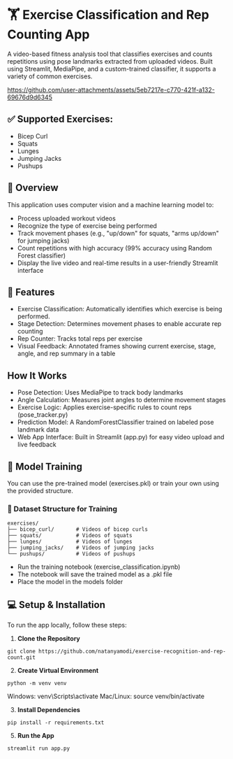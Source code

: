# 🏋️ Exercise Classification and Rep Counting App
A video-based fitness analysis tool that classifies exercises and counts repetitions using pose landmarks extracted from uploaded videos. Built using Streamlit, MediaPipe, and a custom-trained classifier, it supports a variety of common exercises.

https://github.com/user-attachments/assets/5eb7217e-c770-421f-a132-69676d9d6345

## ✅ Supported Exercises:
- Bicep Curl
- Squats
- Lunges
- Jumping Jacks
- Pushups

## 🌟 Overview
This application uses computer vision and a machine learning model to:
- Process uploaded workout videos
- Recognize the type of exercise being performed
- Track movement phases (e.g., "up/down" for squats, "arms up/down" for jumping jacks)
- Count repetitions with high accuracy (99% accuracy using Random Forest classifier)
- Display the live video and real-time results in a user-friendly Streamlit interface

## 🚀 Features
- Exercise Classification: Automatically identifies which exercise is being performed.
- Stage Detection: Determines movement phases to enable accurate rep counting
- Rep Counter: Tracks total reps per exercise
- Visual Feedback: Annotated frames showing current exercise, stage, angle, and rep summary in a table

## How It Works
- Pose Detection: Uses MediaPipe to track body landmarks
- Angle Calculation: Measures joint angles to determine movement stages
- Exercise Logic: Applies exercise-specific rules to count reps (pose_tracker.py)
- Prediction Model: A RandomForestClassifier trained on labeled pose landmark data
- Web App Interface: Built in Streamlit (app.py) for easy video upload and live feedback

## 🧪 Model Training
You can use the pre-trained model (exercises.pkl) or train your own using the provided structure.

### 📂 Dataset Structure for Training
```
exercises/
├── bicep_curl/       # Videos of bicep curls
├── squats/           # Videos of squats
├── lunges/           # Videos of lunges
├── jumping_jacks/    # Videos of jumping jacks
└── pushups/          # Videos of pushups
```
- Run the training notebook (exercise_classification.ipynb)
- The notebook will save the trained model as a .pkl file
- Place the model in the models folder

## 💻 Setup & Installation
To run the app locally, follow these steps: 

1. **Clone the Repository**
```
git clone https://github.com/natanyamodi/exercise-recognition-and-rep-count.git 
````

2. **Create Virtual Environment**
```
python -m venv venv
``` 
Windows: venv\Scripts\activate
Mac/Linux: source venv/bin/activate

3. **Install Dependencies**
```
pip install -r requirements.txt
```
  
5. **Run the App**
```
streamlit run app.py
```
